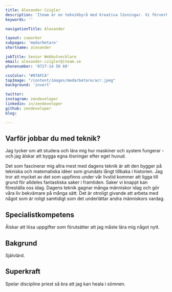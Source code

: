 ```yaml
---
title: Alexander Czigler
description: 'Iteam är en teknikbyrå med kreativa lösningar. Vi förverkligar dina idéer.'
keywords: ''

navigationTitle: Alexander

layout: coworker
subpages: 'medarbetare'
shortname: alexander

jobTitle: Senior Webbutvecklare
email: alexander.czigler@iteam.se
phonenumber: '0727-14 50 60'

cssColor: "#07AFCA"
topImage: "/content/images/medarbetare/acr.jpeg"
background: 'invert'

twitter:
instagram: zendeveloper
linkedin: in/zendeveloper
github: zendeveloper
blog:

---
```


## Varför jobbar du med teknik?
Jag tycker om att studera och lära mig hur maskiner och system fungerar - och jag älskar att bygga egna lösningar efter eget huvud.

Det som fascinerar mig allra mest med dagens teknik är att den bygger på tekniska och matematiska idéer som grundats långt tillbaka i historien. Jag tror att mycket av det som uppfinns under vår livstid kommer att ligga till grund för alldeles fantastiska saker i framtiden. Saker vi knappt kan föreställa oss idag. Dagens teknik gagnar många människor idag och gör våra liv bekvämare på många sätt. Det är otroligt givande att arbeta med något som är roligt samtidigt som det underlättar andra människors vardag.

## Specialistkompetens
Älskar att lösa uppgifter som förutsätter att jag måste lära mig något nytt.

## Bakgrund
Självlärd.

## Superkraft
Spelar discipline priest så bra att jag kan heala i sömnen.


